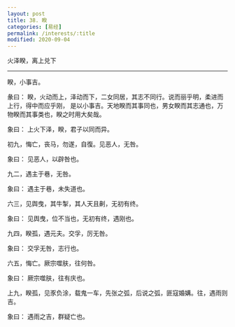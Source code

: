 ```yaml
---
layout: post
title: 38. 睽
categories: [易经]
permalink: /interests/:title
modified: 2020-09-04
---
```


火泽睽，离上兑下

---

睽，小事吉。

彖曰： 睽，火动而上，泽动而下，二女同居，其志不同行。说而丽乎明，柔进而上行，得中而应乎刚，
是以小事吉。天地睽而其事同也，男女睽而其志通也，万物睽而其事类也，睽之时用大矣哉。

象曰： 上火下泽，睽，君子以同而异。

初九，悔亡，丧马，勿遂，自復。见恶人，无咎。

象曰： 见恶人，以辟咎也。

九二，遇主于巷，无咎。

象曰： 遇主于巷，未失道也。

六三，见舆曳，其牛掣，其人天且劓，无初有终。

象曰： 见舆曳，位不当也，无初有终，遇刚也。

九四，睽孤，遇元夫。交孚，厉无咎。

象曰： 交孚无咎，志行也。

六五，悔亡。厥宗噬肤，往何咎。

象曰： 厥宗噬肤，往有庆也。

上九，睽孤，见豕负涂，载鬼一车，先张之弧，后说之弧，匪寇婚媾。往，遇雨则吉。

象曰： 遇雨之吉，群疑亡也。
